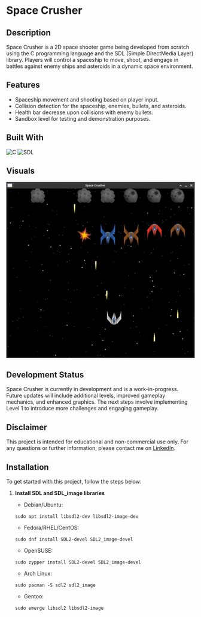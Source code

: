 # Space Crusher

## Description

Space Crusher is a 2D space shooter game being developed from scratch using the C programming language and the SDL (Simple DirectMedia Layer) library. Players will control a spaceship to move, shoot, and engage in battles against enemy ships and asteroids in a dynamic space environment.

## Features

- Spaceship movement and shooting based on player input.
- Collision detection for the spaceship, enemies, bullets, and asteroids.
- Health bar decrease upon collisions with enemy bullets.
- Sandbox level for testing and demonstration purposes.

## Built With

![C](https://img.shields.io/badge/C-11-gray?style=for-the-badge)
![SDL](https://img.shields.io/badge/SDL-2.0-gray?style=for-the-badge)

## Visuals

![sandbox](.github/sandbox.png)

## Development Status

Space Crusher is currently in development and is a work-in-progress. Future updates will include additional levels, improved gameplay mechanics, and enhanced graphics. The next steps involve implementing Level 1 to introduce more challenges and engaging gameplay.

## Disclaimer

This project is intended for educational and non-commercial use only. For any questions or further information, please contact me on [LinkedIn](https://www.linkedin.com/in/cristian-scheid/).

## Installation

To get started with this project, follow the steps below:

1. **Install SDL and SDL_image libraries**

   - Debian/Ubuntu:

   ```
   sudo apt install libsdl2-dev libsdl2-image-dev
   ```

   - Fedora/RHEL/CentOS:

   ```
   sudo dnf install SDL2-devel SDL2_image-devel
   ```

   - OpenSUSE:

   ```
   sudo zypper install SDL2-devel SDL2_image-devel
   ```

   - Arch Linux:

   ```
   sudo pacman -S sdl2 sdl2_image
   ```

   - Gentoo:

   ```
   sudo emerge libsdl2 libsdl2-image
   ```
